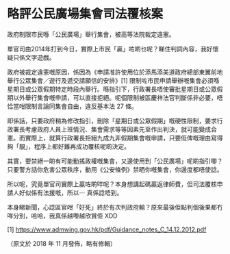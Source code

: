 # 略評公民廣場集會司法覆核案

政府制限市民喺「公民廣場」舉行集會，被高等法院裁定違憲。

單官司由2014年打到今日，實際上市民「贏」咗啲乜呢？睇住判詞內容，我好懷疑只係文字遊戲。

政府被裁定違憲嘅原因，係因為《申請准許使用位於添馬添美道政府總部東翼前地舉行公眾集會／遊行及遞交請願信的安排》[1] 限制咗市民申請舉辦嘅集會必須喺星期日或公眾假期特定時段內舉行。喺指引下，行政署長唔使審批星期日或公眾假期以外舉行集會嘅申請，可以直接拒絕。呢個限制被區慶祥法官判斷係非必要，唔恰當咁限制言論同集會自由，違反基本法 27 條。

即係話，只要政府稍為修改指引，刪除「星期日或公眾假期」嘅硬性限制，要求行政署長考慮政府人員上班情況、集會需求等等因素先至作出判決，就可能變成合憲。而實際上，就算行政署長拒絕九成九非假期集會嘅申請，只要佢俾嘅理由寫得夠「靚」，程序上都好難再成功覆核呢啲決定。

其實，要禁絕一啲有可能動搖政權嘅集會，又邊使用到「公民廣場」呢啲指引唧？ 只要警方話你危害公眾秩序，動用《公安條例》禁晒你嘅集會，你邊度都唔使諗。

所以呢，究竟單官司實際上贏咗啲咩呢？本身想講起碼贏返律師費，但司法覆核申請人好似係有法援嘅，所以⋯ 真係諗唔到。

本身睇新聞，心諗區官咁「好死」終於有次判政府輸？原來最後佢點判個後果都冇咩分別，哈哈，我真係越嚟越欣賞佢 XDD

[1] https://www.admwing.gov.hk/pdf/Guidance_notes_C_14.12.2012.pdf

（原文於 2018 年 11 月發佈，略有修輯）

